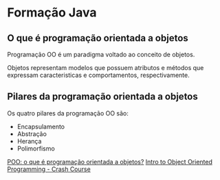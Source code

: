 # Formação Java

## O que é programação orientada a objetos

Programação OO é um paradigma voltado ao conceito de objetos. 

Objetos representam modelos que possuem atributos e métodos que expressam caracteristicas e comportamentos, respectivamente.

## Pilares da programação orientada a objetos

Os quatro pilares da programação OO são: 

+ Encapsulamento
+ Abstração
+ Herança
+ Polimorfismo

[POO: o que é programação orientada a objetos?]([https://link](https://www.alura.com.br/artigos/poo-programacao-orientada-a-objetos))
[Intro to Object Oriented Programming - Crash Course
]([https://link](https://www.youtube.com/watch?v=SiBw7os-_zI&t=182s))